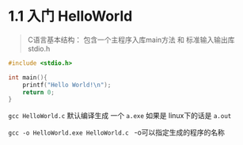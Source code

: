 # 1.1 入门 HelloWorld

> C语言基本结构： 包含一个主程序入库main方法 和 标准输入输出库 stdio.h

``` C
#include <stdio.h>

int main(){
    printf("Hello World!\n");
    return 0;
}
```

`gcc HelloWorld.c`  默认编译生成 一个 `a.exe` 如果是 linux下的话是 `a.out`

`gcc -o HelloWorld.exe HelloWorld.c `  -o可以指定生成的程序的名称


